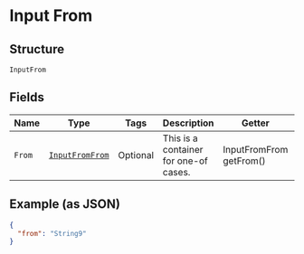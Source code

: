
# Input From

## Structure

`InputFrom`

## Fields

| Name | Type | Tags | Description | Getter | Setter |
|  --- | --- | --- | --- | --- | --- |
| `From` | [`InputFromFrom`](../../doc/models/containers/input-from-from.md) | Optional | This is a container for one-of cases. | InputFromFrom getFrom() | setFrom(InputFromFrom from) |

## Example (as JSON)

```json
{
  "from": "String9"
}
```

